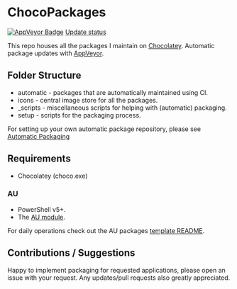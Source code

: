 # ChocoPackages

[![AppVeyor Badge](https://ci.appveyor.com/api/projects/status/github/mikeee/ChocoPackages?svg=true)](https://ci.appveyor.com/project/mikeee/ChocoPackages)
[Update status](https://gist.github.com/mikeee/17b5a042cba1bd9da2bf21615aab4f0f)

This repo houses all the packages I maintain on [Chocolatey](https://chocolatey.org). Automatic package updates with [AppVeyor](https://www.appveyor.com/).

## Folder Structure

* automatic - packages that are automatically maintained using CI.
* icons - central image store for all the packages.
* _scripts - miscellaneous scripts for helping with (automatic) packaging.
* setup - scripts for the packaging process.

For setting up your own automatic package repository, please see [Automatic Packaging](https://chocolatey.org/docs/automatic-packages)

## Requirements

* Chocolatey (choco.exe)

### AU

* PowerShell v5+.
* The [AU module](https://chocolatey.org/packages/au).

For daily operations check out the AU packages [template README](https://github.com/majkinetor/au-packages-template/blob/master/README.md).

## Contributions / Suggestions

Happy to implement packaging for requested applications, please open an issue with your request. Any updates/pull requests also greatly appreciated.
